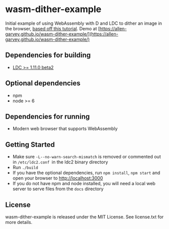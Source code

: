 # wasm-dither-example

Initial example of using WebAssembly with D and LDC to dither an image in the browser, [based off this tutorial](https://wiki.dlang.org/Generating_WebAssembly_with_LDC). Demo at [https://allen-garvey.github.io/wasm-dither-example/](https://allen-garvey.github.io/wasm-dither-example/)

## Dependencies for building

* [LDC >= 1.11.0 beta2](https://github.com/ldc-developers/ldc/releases/)

## Optional dependencies

* npm
* node >= 6

## Dependencies for running

* Modern web browser that supports WebAssembly

## Getting Started

* Make sure `-L--no-warn-search-mismatch` is removed or commented out in `/etc/ldc2.conf `in the ldc2 binary directory
* Run `./build`
* If you have the optional dependencies, run `npm install`, `npm start` and open your browser to [http://localhost:3000](http://localhost:3000)
* If you do not have npm and node installed, you will need a local web server to serve files from the `docs` directory

## License

wasm-dither-example is released under the MIT License. See license.txt for more details.